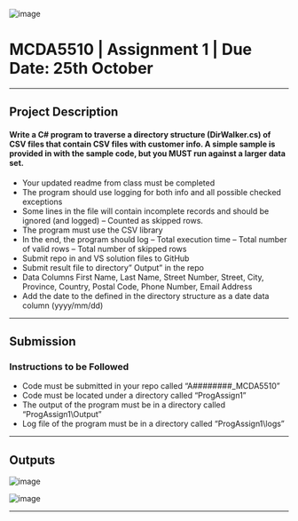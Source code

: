 ![image](https://github.com/A00474445/A00474445_MCDA5510/assets/144371607/654b35a6-661c-456b-8933-2552bdfa4c68)


# MCDA5510 | Assignment 1 | Due Date: 25th October
------------------------------------------------------------------------------------------
## Project Description 
#### Write a C# program to traverse a directory structure (DirWalker.cs) of CSV files that contain CSV files with customer info. A simple sample is provided in with the sample code, but you MUST run against a larger data set. 
* Your updated readme from class must be completed
* The program should use logging for both info and all possible checked exceptions
* Some lines in the file will contain incomplete records and should be ignored  (and logged) – Counted as skipped rows.
* The program must use the CSV library
* In the end, the program should log – Total execution time – Total number of  valid rows – Total number of skipped rows
* Submit repo in and VS solution files to GitHub
* Submit result file to directory” Output” in the repo
* Data Columns First Name, Last Name, Street Number, Street, City, Province, Country, Postal Code, Phone Number, Email Address
* Add the date to the defined in the directory structure as a date data column (yyyy/mm/dd)
------------------------------------------------------------------------------------------
## Submission
### Instructions to be Followed
* Code must be submitted in your repo called “A########_MCDA5510”
* Code must be located under a directory called “ProgAssign1”
* The output of the program must be in a directory called “ProgAssign1\Output”
* Log file of the program must be in a directory called “ProgAssign1\logs”
------------------------------------------------------------------------------------------
## Outputs
![image](https://github.com/A00474445/A00474445_MCDA5510/assets/144371607/3cf27b2c-59c3-4851-a6d7-737453174ac9)

![image](https://github.com/A00474445/A00474445_MCDA5510/assets/144371607/7aedae25-d204-4f64-a9e2-f141f76bfb82)



------------------------------------------------------------------------------------------
